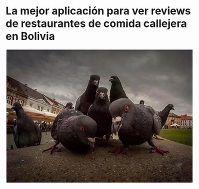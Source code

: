 # La mejor aplicación para ver reviews de restaurantes de comida callejera en Bolivia

<p align="center">
    <img src="https://github.com/elkks19/paloma-street/blob/main/docs/palomas.png?raw=true" alt="Unas palomas"/>
</p>
